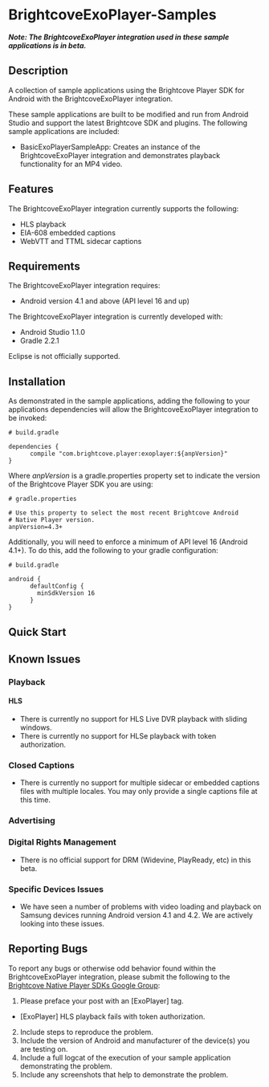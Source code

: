 BrightcoveExoPlayer-Samples
======================

**_Note: The BrightcoveExoPlayer integration used in these sample applications is in beta._**

## Description

A collection of sample applications using the Brightcove Player SDK for Android with the BrightcoveExoPlayer integration.

These sample applications are built to be modified and run from Android Studio and support the latest Brightcove SDK and plugins.
The following sample applications are included:

* BasicExoPlayerSampleApp: Creates an instance of the BrightcoveExoPlayer integration and demonstrates playback functionality for an MP4 video.

## Features

The BrightcoveExoPlayer integration currently supports the following:
* HLS playback
* EIA-608 embedded captions
* WebVTT and TTML sidecar captions

## Requirements

The BrightcoveExoPlayer integration requires:
* Android version 4.1 and above (API level 16 and up)

The BrightcoveExoPlayer integration is currently developed with:
* Android Studio 1.1.0
* Gradle 2.2.1

Eclipse is not officially supported.

## Installation

As demonstrated in the sample applications, adding the following to your applications dependencies will allow the BrightcoveExoPlayer integration to be invoked:

    # build.gradle

    dependencies {
          compile "com.brightcove.player:exoplayer:${anpVersion}"
    }

Where *anpVersion* is a gradle.properties property set to indicate the version of the Brightcove Player SDK you are using:

    # gradle.properties

    # Use this property to select the most recent Brightcove Android
    # Native Player version.
    anpVersion=4.3+

Additionally, you will need to enforce a minimum of API level 16 (Android 4.1+). To do this, add the following to your gradle configuration:

    # build.gradle

    android {
          defaultConfig {
            minSdkVersion 16
          }
    }

## Quick Start

## Known Issues

### Playback

#### HLS
* There is currently no support for HLS Live DVR playback with sliding windows.
* There is currently no support for HLSe playback with token authorization.

### Closed Captions
* There is currently no support for multiple sidecar or embedded captions files with multiple locales. You may only provide a single captions file at this time.

### Advertising

### Digital Rights Management
* There is no official support for DRM (Widevine, PlayReady, etc) in this beta.

### Specific Devices Issues
* We have seen a number of problems with video loading and playback on Samsung devices running Android version 4.1 and 4.2. We are actively looking into these issues.

## Reporting Bugs

To report any bugs or otherwise odd behavior found within the BrightcoveExoPlayer integration, please submit the following
to the [Brightcove Native Player SDKs Google Group](https://groups.google.com/forum/#!forum/brightcove-native-player-sdks):

1. Please preface your post with an [ExoPlayer] tag.
  * [ExoPlayer] HLS playback fails with token authorization.
2. Include steps to reproduce the problem.
3. Include the version of Android and manufacturer of the device(s) you are testing on.
4. Include a full logcat of the execution of your sample application demonstrating the problem.
5. Include any screenshots that help to demonstrate the problem.